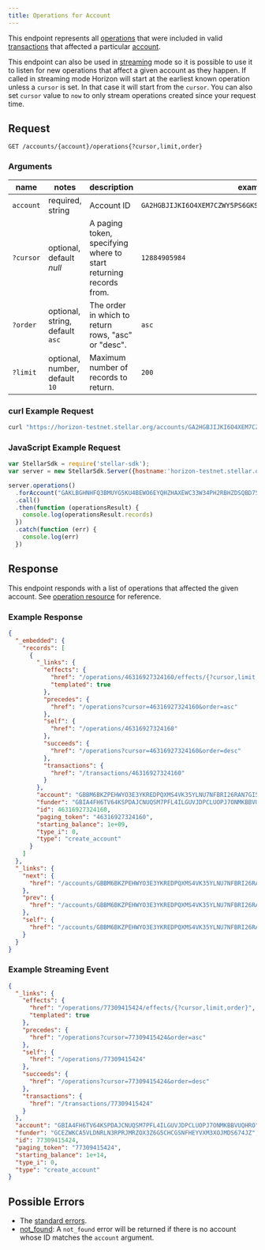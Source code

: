 ```yaml
---
title: Operations for Account
---
```


This endpoint represents all [operations](./resources/operation.md) that were included in valid [transactions](./resources/transaction.md) that affected a particular [account](./resources/account.md).

This endpoint can also be used in [streaming](../learn/responses.md#streaming) mode so it is possible to use it to listen for new operations that affect a given account as they happen.
If called in streaming mode Horizon will start at the earliest known operation unless a `cursor` is set. In that case it will start from the `cursor`. You can also set `cursor` value to `now` to only stream operations created since your request time.

## Request

```
GET /accounts/{account}/operations{?cursor,limit,order}
```

### Arguments

| name     | notes                          | description                                                      | example                                                   |
| ------   | -------                        | -----------                                                      | -------                                                   |
| `account`| required, string               | Account ID                                                  | `GA2HGBJIJKI6O4XEM7CZWY5PS6GKSXL6D34ERAJYQSPYA6X6AI7HYW36`|
| `?cursor`| optional, default _null_       | A paging token, specifying where to start returning records from.| `12884905984`                                             |
| `?order` | optional, string, default `asc`| The order in which to return rows, "asc" or "desc".              | `asc`                                                     |
| `?limit` | optional, number, default `10` | Maximum number of records to return.                             | `200`                                                     |

### curl Example Request

```sh
curl "https://horizon-testnet.stellar.org/accounts/GA2HGBJIJKI6O4XEM7CZWY5PS6GKSXL6D34ERAJYQSPYA6X6AI7HYW36/operations"
```

### JavaScript Example Request

```js
var StellarSdk = require('stellar-sdk');
var server = new StellarSdk.Server({hostname:'horizon-testnet.stellar.org', secure:true, port:443});

server.operations()
  .forAccount("GAKLBGHNHFQ3BMUYG5KU4BEWO6EYQHZHAXEWC33W34PH2RBHZDSQBD75")
  .call()
  .then(function (operationsResult) {
    console.log(operationsResult.records)
  })
  .catch(function (err) {
    console.log(err)
  })
```

## Response

This endpoint responds with a list of operations that affected the given account. See [operation resource](./resources/operation.md) for reference.

### Example Response

```json
{
  "_embedded": {
    "records": [
      {
        "_links": {
          "effects": {
            "href": "/operations/46316927324160/effects/{?cursor,limit,order}",
            "templated": true
          },
          "precedes": {
            "href": "/operations?cursor=46316927324160&order=asc"
          },
          "self": {
            "href": "/operations/46316927324160"
          },
          "succeeds": {
            "href": "/operations?cursor=46316927324160&order=desc"
          },
          "transactions": {
            "href": "/transactions/46316927324160"
          }
        },
        "account": "GBBM6BKZPEHWYO3E3YKREDPQXMS4VK35YLNU7NFBRI26RAN7GI5POFBB",
        "funder": "GBIA4FH6TV64KSPDAJCNUQSM7PFL4ILGUVJDPCLUOPJ7ONMKBBVUQHRO",
        "id": 46316927324160,
        "paging_token": "46316927324160",
        "starting_balance": 1e+09,
        "type_i": 0,
        "type": "create_account"
      }
    ]
  },
  "_links": {
    "next": {
      "href": "/accounts/GBBM6BKZPEHWYO3E3YKREDPQXMS4VK35YLNU7NFBRI26RAN7GI5POFBB/operations?order=asc&limit=10&cursor=46316927324160"
    },
    "prev": {
      "href": "/accounts/GBBM6BKZPEHWYO3E3YKREDPQXMS4VK35YLNU7NFBRI26RAN7GI5POFBB/operations?order=desc&limit=10&cursor=46316927324160"
    },
    "self": {
      "href": "/accounts/GBBM6BKZPEHWYO3E3YKREDPQXMS4VK35YLNU7NFBRI26RAN7GI5POFBB/operations?order=asc&limit=10&cursor="
    }
  }
}
```

### Example Streaming Event

```json
{
  "_links": {
    "effects": {
      "href": "/operations/77309415424/effects/{?cursor,limit,order}",
      "templated": true
    },
    "precedes": {
      "href": "/operations?cursor=77309415424&order=asc"
    },
    "self": {
      "href": "/operations/77309415424"
    },
    "succeeds": {
      "href": "/operations?cursor=77309415424&order=desc"
    },
    "transactions": {
      "href": "/transactions/77309415424"
    }
  },
  "account": "GBIA4FH6TV64KSPDAJCNUQSM7PFL4ILGUVJDPCLUOPJ7ONMKBBVUQHRO",
  "funder": "GCEZWKCA5VLDNRLN3RPRJMRZOX3Z6G5CHCGSNFHEYVXM3XOJMDS674JZ",
  "id": 77309415424,
  "paging_token": "77309415424",
  "starting_balance": 1e+14,
  "type_i": 0,
  "type": "create_account"
}
```


## Possible Errors

- The [standard errors](../learn/errors.md#Standard_Errors).
- [not_found](./errors/not-found.md): A `not_found` error will be returned if there is no account whose ID matches the `account` argument.

